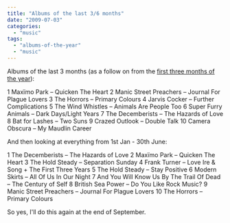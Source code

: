 ```yaml
---
title: "Albums of the last 3/6 months"
date: "2009-07-03"
categories: 
  - "music"
tags: 
  - "albums-of-the-year"
  - "music"
---
```


Albums of the last 3 months (as a follow on from the [first three months of the year](http://teknostatik.co.uk/?p=593)):

1 Maxïmo Park – Quicken The Heart 2 Manic Street Preachers – Journal For Plague Lovers 3 The Horrors – Primary Colours 4 Jarvis Cocker – Further Complications 5 The Wind Whistles – Animals Are People Too 6 Super Furry Animals – Dark Days/Light Years 7 The Decemberists – The Hazards of Love 8 Bat for Lashes – Two Suns 9 Crazed Outlook – Double Talk 10 Camera Obscura – My Maudlin Career

And then looking at everything from 1st Jan - 30th June:

1 The Decemberists – The Hazards of Love 2 Maxïmo Park – Quicken The Heart 3 The Hold Steady – Separation Sunday 4 Frank Turner – Love Ire & Song + The First Three Years 5 The Hold Steady – Stay Positive 6 Modern Skirts – All Of Us In Our Night 7 And You Will Know Us By The Trail Of Dead – The Century of Self 8 British Sea Power – Do You Like Rock Music? 9 Manic Street Preachers – Journal For Plague Lovers 10 The Horrors – Primary Colours

So yes, I'll do this again at the end of September.
